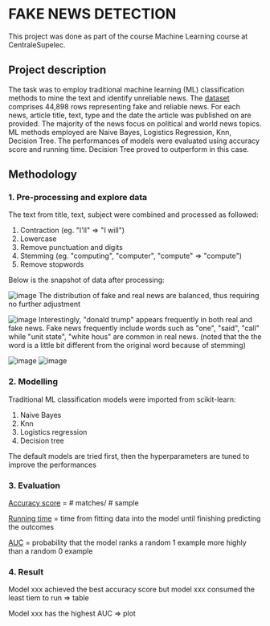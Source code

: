# FAKE NEWS DETECTION
This project was done as part of the course Machine Learning course at CentraleSupelec.

## Project description
The task was to employ traditional machine learning (ML) classification methods to mine the text and identify unreliable news. The [dataset](https://www.uvic.ca/ecs/ece/isot/datasets/fake-news/index.php) comprises 44,898 rows representing fake and reliable news. For each news, article title, text,
type and the date the article was published on are provided. The majority of the news focus on political and world news topics. ML methods employed are Naive Bayes, Logistics Regression, Knn, Decision Tree. The performances of models were evaluated using accuracy score and running time. Decision Tree proved to outperform in this case.

## Methodology
### 1. Pre-processing and explore data
The text from title, text, subject were combined and processed as followed:
1. Contraction (eg. "I'll" => "I will")
2. Lowercase
3. Remove punctuation and digits
4. Stemming (eg. "computing", "computer", "compute" => "compute")
5. Remove stopwords

Below is the snapshot of data after processing:

![image](https://user-images.githubusercontent.com/85484281/212895836-c78b4fb1-828f-4ef6-a43e-a1a299269ea1.png)
The distribution of fake and real news are balanced, thus requiring no further adjustment

![image](https://user-images.githubusercontent.com/85484281/212898337-e1b65609-c196-4f17-b456-35ca155ed292.png)
Interestingly, "donald trump" appears frequently in both real and fake news. Fake news frequently include words such as "one", "said", "call" while "unit state", "white hous" are common in real news. (noted that the the word is a little bit different from the original word because of stemming)

![image](https://user-images.githubusercontent.com/85484281/212899123-6cbc7fb5-c90c-44e0-ad78-f9f9885b2788.png)
![image](https://user-images.githubusercontent.com/85484281/212899162-4fab42da-46ef-473e-8244-43eb8b17cf2d.png)

### 2. Modelling
Traditional ML classification models were imported from scikit-learn:
1. Naive Bayes
2. Knn
3. Logistics regression
4. Decision tree

The default models are tried first, then the hyperparameters are tuned to improve the performances
### 3. Evaluation
[Accuracy score](https://scikit-learn.org/stable/modules/generated/sklearn.metrics.accuracy_score.html) = # matches/ # sample

[Running time](https://docs.python.org/3/library/time.html) = time from fitting data into the model until finishing predicting the outcomes

[AUC](https://developers.google.com/machine-learning/crash-course/classification/roc-and-auc) = probability that the model ranks a random 1 example more highly than a random 0 example
### 4. Result
Model xxx achieved the best accuracy score but model xxx consumed the least tiem to run
=> table

Model xxx has the highest AUC
=> plot
